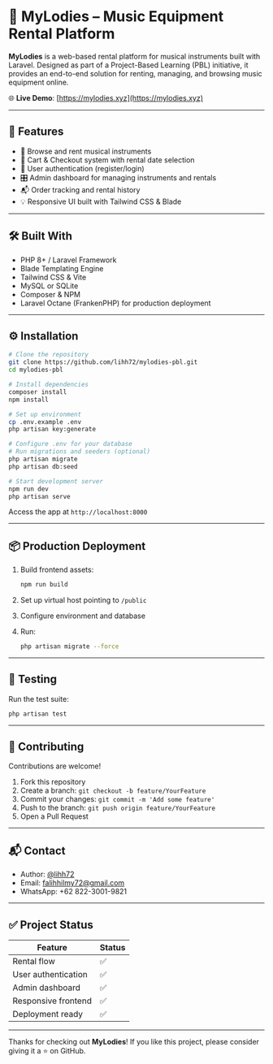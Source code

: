 # 🎵 MyLodies – Music Equipment Rental Platform

**MyLodies** is a web-based rental platform for musical instruments built with Laravel. Designed as part of a Project-Based Learning (PBL) initiative, it provides an end-to-end solution for renting, managing, and browsing music equipment online.

🌐 **Live Demo**: [https://mylodies.xyz](https://mylodies.xyz)

---

## 🚀 Features

- 🛒 Browse and rent musical instruments
- 🧾 Cart & Checkout system with rental date selection
- 🔐 User authentication (register/login)
- 🎛️ Admin dashboard for managing instruments and rentals
- 📬 Order tracking and rental history
- 💡 Responsive UI built with Tailwind CSS & Blade

---

## 🛠️ Built With

- PHP 8+ / Laravel Framework
- Blade Templating Engine
- Tailwind CSS & Vite
- MySQL or SQLite
- Composer & NPM
- Laravel Octane (FrankenPHP) for production deployment

---

## ⚙️ Installation

```bash
# Clone the repository
git clone https://github.com/lihh72/mylodies-pbl.git
cd mylodies-pbl

# Install dependencies
composer install
npm install

# Set up environment
cp .env.example .env
php artisan key:generate

# Configure .env for your database
# Run migrations and seeders (optional)
php artisan migrate
php artisan db:seed

# Start development server
npm run dev
php artisan serve
```

Access the app at `http://localhost:8000`

---

## 📦 Production Deployment

1. Build frontend assets:
   ```bash
   npm run build
   ```

2. Set up virtual host pointing to `/public`

3. Configure environment and database

4. Run:
   ```bash
   php artisan migrate --force
   ```

---

## 🧪 Testing

Run the test suite:

```bash
php artisan test
```

---

## 🤝 Contributing

Contributions are welcome!

1. Fork this repository
2. Create a branch: `git checkout -b feature/YourFeature`
3. Commit your changes: `git commit -m 'Add some feature'`
4. Push to the branch: `git push origin feature/YourFeature`
5. Open a Pull Request

---

## 📬 Contact

- Author: [@lihh72](https://github.com/lihh72)
- Email: falihhilmy72@gmail.com
- WhatsApp: +62 822-3001-9821

---

## ✅ Project Status

| Feature                  | Status |
|--------------------------|--------|
| Rental flow              | ✅     |
| User authentication      | ✅     |
| Admin dashboard          | ✅     |
| Responsive frontend      | ✅     |
| Deployment ready         | ✅     |

---

Thanks for checking out **MyLodies**! If you like this project, please consider giving it a ⭐️ on GitHub.
